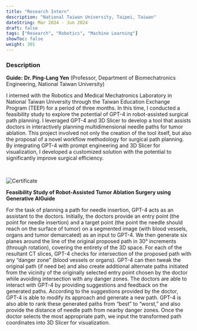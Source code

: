 ```yaml
---
title: "Research Intern"
description: "National Taiwan University, Taipei, Taiwan"
dateString: Mar 2024 - Jun 2024
draft: false
tags: ["Research", "Robotics", "Machine Learning"]
showToc: false
weight: 301
--- 
```


### Description
**Guide:** **Dr. Ping-Lang Yen** (Professor, Department of Biomechatronics Engineering, National Taiwan University)

I interned with the Robotics and Medical Mechatronics Laboratory in National Taiwan University through the Taiwan Education Exchange Program (TEEP) for a period of three months. In this time, I conducted a feasibility study to explore the potential of GPT-4 in robot-assisted surgical path planning. I leveraged GPT-4 and 3D Slicer to develop a tool that assists doctors in interactively planning multidimensional needle paths for tumor ablation.  This project involved not only the creation of the tool itself, but also the proposal of a novel workflow methodology for surgical path planning.  By integrating GPT-4 with prompt engineering and 3D Slicer for visualization, I developed a customized solution with the potential to significantly improve surgical efficiency.

&nbsp; 

![Certificate](/research/rmml/Certificate.png#center)


**Feasibility Study of Robot-Assisted Tumor Ablation Surgery using Generative AIGuide**
&nbsp; 

For the task of planning a path for needle insertion, GPT-4 acts as an assistant to the doctors. Initially, the doctors provide an entry point (the point for needle insertion) and a target point (the point the needle should reach on the surface of tumor) on a segmented image (with blood vessels, organs and tumor demarcated) as an input to GPT-4. We then generate six planes around the line of the original proposed path in 30° increments (through rotation), covering the entirety of the 3D space. For each of the resultant CT slices, GPT-4 checks for intersection of the proposed path with any “danger zone” (blood vessels or organs). GPT-4 can then tweak the original path (if need be) and also create additional alternate paths initiated from the vicinity of the originally selected entry point chosen by the doctor while avoiding intersection with any danger zones. The doctors are able to interact with GPT-4 by providing suggestions and feedback on the generated paths. According to the suggestions provided by the doctor, GPT-4 is able to modify its approach and generate a new path. GPT-4 is also able to rank these generated paths from “best” to “worst,” and also provide the distance of needle path from nearby danger zones. Once the doctor selects the most appropriate path, we input the transformed path coordinates into 3D Slicer for visualization. 


